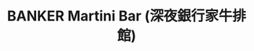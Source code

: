 ---
title: "BANKER Martini Bar (深夜銀行家牛排館)"
description: "BANKER Martini Bar (深夜銀行家牛排館)"
layout: shop
keywords:
  - 美食競賽
  - 台灣美食
  - 美食精選
datePublished: "2025-06-30"
dateModified: "2025-07-07"
city: "台北市"
district: "大安區"
address: "台北市大安區安和路一段83號"
phone: "0223253883"
geo: "25.036609153321766, 121.55233008703554"
google_map: "https://maps.app.goo.gl/e7tW5qM1HTNut3tU9"
footinder: "https://footinder.com.tw/%E5%8F%B0%E5%8C%97%E5%B8%82%E5%A4%A7%E5%AE%89%E5%8D%80/36448/"
official: "https://www.instagram.com/banker_martinibar/"
award:
  - name: "500盤"
    year: "2024"
    entries:
      - dishes:
          - "豬肉三星蔥冰花煎餃"

---